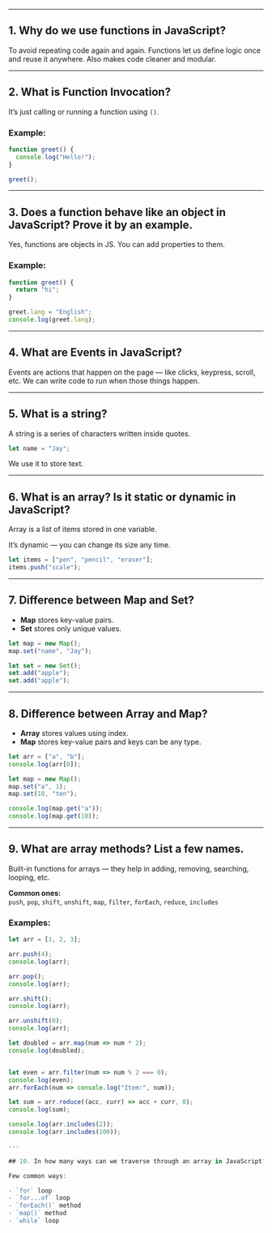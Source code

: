 
---

## 1. Why do we use functions in JavaScript?

To avoid repeating code again and again. Functions let us define logic once and reuse it anywhere. Also makes code cleaner and modular.

---

## 2. What is Function Invocation?

It’s just calling or running a function using `()`.

### Example:
```js
function greet() {
  console.log("Hello!");
}

greet(); 
```

---

## 3. Does a function behave like an object in JavaScript? Prove it by an example.

Yes, functions are objects in JS. You can add properties to them.

### Example:
```js
function greet() {
  return "hi";
}

greet.lang = "English";
console.log(greet.lang); 
```

---

## 4. What are Events in JavaScript?

Events are actions that happen on the page — like clicks, keypress, scroll, etc. We can write code to run when those things happen.

---

## 5. What is a string?

A string is a series of characters written inside quotes.

```js
let name = "Jay";
```

We use it to store text.

---

## 6. What is an array? Is it static or dynamic in JavaScript?

Array is a list of items stored in one variable.

It’s dynamic — you can change its size any time.

```js
let items = ["pen", "pencil", "eraser"];
items.push("scale");
```

---

## 7. Difference between Map and Set?

- **Map** stores key-value pairs.
- **Set** stores only unique values.

```js
let map = new Map();
map.set("name", "Jay");

let set = new Set();
set.add("apple");
set.add("apple"); 
```

---

## 8. Difference between Array and Map?

- **Array** stores values using index.
- **Map** stores key-value pairs and keys can be any type.

```js
let arr = ["a", "b"];
console.log(arr[0]);

let map = new Map();
map.set("a", 1);
map.set(10, "ten");

console.log(map.get("a")); 
console.log(map.get(10)); 
```

---

## 9. What are array methods? List a few names.

Built-in functions for arrays — they help in adding, removing, searching, looping, etc.

**Common ones:**  
`push`, `pop`, `shift`, `unshift`, `map`, `filter`, `forEach`, `reduce`, `includes`

### Examples:

```js
let arr = [1, 2, 3];

arr.push(4); 
console.log(arr); 

arr.pop(); 
console.log(arr);

arr.shift(); 
console.log(arr);

arr.unshift(0); 
console.log(arr); 

let doubled = arr.map(num => num * 2); 
console.log(doubled);


let even = arr.filter(num => num % 2 === 0); 
console.log(even);
arr.forEach(num => console.log("Item:", num)); 

let sum = arr.reduce((acc, curr) => acc + curr, 0); 
console.log(sum); 

console.log(arr.includes(2));
console.log(arr.includes(100));

---

## 10. In how many ways can we traverse through an array in JavaScript?

Few common ways:

- `for` loop
- `for...of` loop
- `forEach()` method
- `map()` method
- `while` loop

